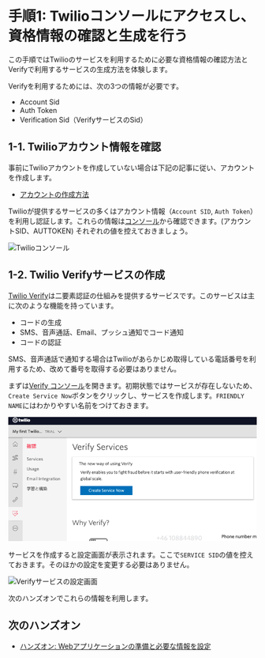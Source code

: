 # 手順1: Twilioコンソールにアクセスし、資格情報の確認と生成を行う

この手順ではTwilioのサービスを利用するために必要な資格情報の確認方法とVerifyで利用するサービスの生成方法を体験します。

Verifyを利用するためには、次の3つの情報が必要です。

- Account Sid
- Auth Token
- Verification Sid（VerifyサービスのSid）

## 1-1. Twilioアカウント情報を確認

事前にTwilioアカウントを作成していない場合は下記の記事に従い、アカウントを作成します。

- [アカウントの作成方法](https://www.twilio.com/blog/how-to-create-twilio-account-jp)

Twilioが提供するサービスの多くはアカウント情報（`Account SID`, `Auth Token`）を利用し認証します。これらの情報は[コンソール](https://jp.twilio.com/console)から確認できます。(アカウントSID、AUTTOKEN) それぞれの値を控えておきましょう。

![Twilioコンソール](../assets/01-twilio-console.png)

## 1-2. Twilio Verifyサービスの作成

[Twilio Verify](https:/.twilio.com/verify)は二要素認証の仕組みを提供するサービスです。このサービスは主に次のような機能を持っています。

- コードの生成
- SMS、音声通話、Email、プッシュ通知でコード通知
- コードの認証

SMS、音声通話で通知する場合はTwilioがあらかじめ取得している電話番号を利用するため、改めて番号を取得する必要はありません。

まずは[Verify コンソール](https://jp.twilio.com/console/verify/services)を開きます。初期状態ではサービスが存在しないため、`Create Service Now`ボタンをクリックし、サービスを作成します。`FRIENDLY NAME`にはわかりやすい名前をつけておきます。

![Verifyコンソール](../assets/01-console-verify.png)

サービスを作成すると設定画面が表示されます。ここで`SERVICE SID`の値を控えておきます。そのほかの設定を変更する必要はありません。

![Verifyサービスの設定画面](../assets/01-verify-service-sid.png)

次のハンズオンでこれらの情報を利用します。

## 次のハンズオン

- [ハンズオン: Webアプリケーションの準備と必要な情報を設定](../02-Prep-WebApp/00-Overview.md)
